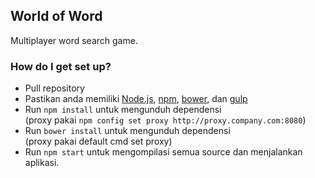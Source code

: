 ## World of Word

Multiplayer word search game.

### How do I get set up?

* Pull repository
* Pastikan anda memiliki [Node.js](https://nodejs.org/en/), [npm](https://www.npmjs.com/), [bower](https://bower.io/), dan [gulp](http://gulpjs.com/)
* Run `npm install` untuk mengunduh dependensi  
  (proxy pakai `npm config set proxy http://proxy.company.com:8080`)
* Run `bower install` untuk mengunduh dependensi  
  (proxy pakai default cmd set proxy)
* Run `npm start` untuk mengompilasi semua source dan menjalankan aplikasi.
